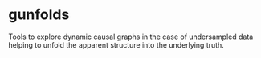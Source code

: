 gunfolds
========

Tools to explore dynamic causal graphs in the case of  undersampled data helping to unfold the apparent structure into the underlying truth.
